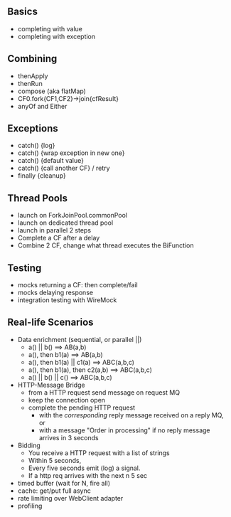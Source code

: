 ## Basics
- completing with value
- completing with exception

## Combining
- thenApply
- thenRun
- compose (aka flatMap)
- CF0.fork{CF1,CF2}->join{cfResult}
- anyOf and Either

## Exceptions
- catch() {log}
- catch() {wrap exception in new one}
- catch() {default value}
- catch() {call another CF} / retry
- finally {cleanup}

## Thread Pools
- launch on ForkJoinPool.commonPool
- launch on dedicated thread pool
- launch in parallel 2 steps
- Complete a CF after a delay
- Combine 2 CF, change what thread executes the BiFunction

## Testing
- mocks returning a CF: then complete/fail
- mocks delaying response
- integration testing with WireMock

## Real-life Scenarios
- Data enrichment (sequential, or parallel ||)
  - a() || b() ==> AB(a,b)
  - a(), then b1(a) ==> AB(a,b)
  - a(), then b1(a) || c1(a) ==> ABC(a,b,c)
  - a(), then b1(a), then c2(a,b) ==> ABC(a,b,c)
  - a() || b() || c() ==> ABC(a,b,c)
- HTTP-Message Bridge 
  - from a HTTP request send message on request MQ
  - keep the connection open 
  - complete the pending HTTP request
    - with the _corresponding_ reply message received on a reply MQ, or
    - with a message "Order in processing" if no reply message arrives in 3 seconds
- Bidding
  - You receive a HTTP request with a list of strings
  - Within 5 seconds, 
  - Every five seconds emit (log) a signal.
  - If a http req arrives with the next n 5 sec
- timed buffer (wait for N, fire all)
- cache: get/put full async
- rate limiting over WebClient adapter
- profiling